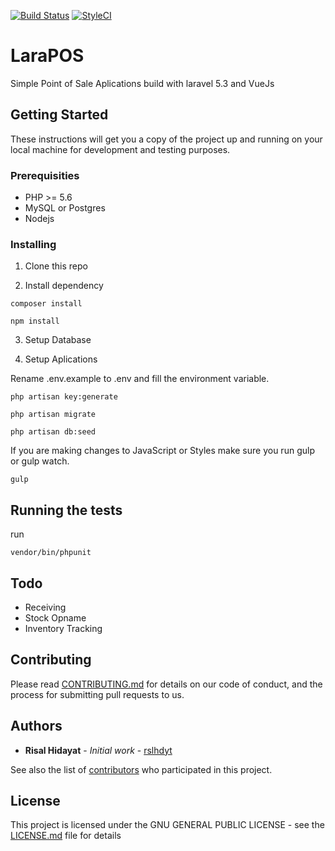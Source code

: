 [![Build Status](https://travis-ci.org/rslhdyt/larapos.svg?branch=master)](https://travis-ci.org/rslhdyt/larapos) 
[![StyleCI](https://styleci.io/repos/66663471/shield?branch=master)](https://styleci.io/repos/66663471)

# LaraPOS

Simple Point of Sale Aplications build with laravel 5.3 and VueJs

## Getting Started

These instructions will get you a copy of the project up and running on your local machine for development and testing purposes.

### Prerequisities

- PHP >= 5.6
- MySQL or Postgres
- Nodejs

### Installing

1. Clone this repo

2. Install dependency

```
composer install
```

```
npm install
```

3. Setup Database

4. Setup Aplications

Rename .env.example to .env and fill the environment variable.

```
php artisan key:generate
```

```
php artisan migrate
```

```
php artisan db:seed
```

If you are making changes to JavaScript or Styles make sure you run gulp or gulp watch.

```
gulp
```

## Running the tests

run

```
vendor/bin/phpunit
```

## Todo

- Receiving
- Stock Opname
- Inventory Tracking

## Contributing

Please read [CONTRIBUTING.md](CONTRIBUTING.md) for details on our code of conduct, and the process for submitting pull requests to us.

## Authors

* **Risal Hidayat** - *Initial work* - [rslhdyt](https://github.com/rslhdyt)

See also the list of [contributors](https://github.com/your/project/contributors) who participated in this project.

## License

This project is licensed under the GNU GENERAL PUBLIC LICENSE - see the [LICENSE.md](LICENSE.md) file for details